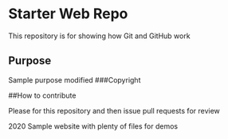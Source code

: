 # Starter Web Repo

This repository is for showing how Git and GitHub work

## Purpose

Sample purpose
modified
###Copyright

##How to contribute

Please for this repository and then issue pull requests for review

2020
Sample website with plenty of files for demos
